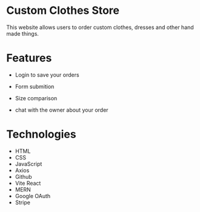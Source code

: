 # Custom Clothes Store

This website allows users to order custom clothes, dresses and other hand made things.

# Features

- Login to save your orders

- Form submition

- Size comparison

- chat with the owner about your order

# Technologies

- HTML
- CSS
- JavaScript
- Axios
- Github
- Vite React
- MERN
- Google OAuth
- Stripe
